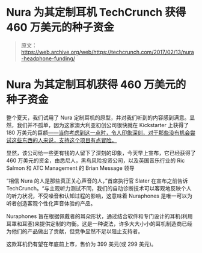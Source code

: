 # Nura 为其定制耳机 TechCrunch 获得 460 万美元的种子资金

> 原文：<https://web.archive.org/web/https://techcrunch.com/2017/02/13/nura-headphone-funding/>

# Nura 为其定制耳机获得 460 万美元的种子资金

整个夏天，我们试用了 Nura 定制耳机的原型，并对我们听到的内容感到满意。显然，我们并不孤单，因为这家澳大利亚初创公司很快就在 Kickstarter 上获得了 180 万美元的巨额[——当你考虑到这一点时，令人印象深刻，对于那些没有机会尝试这些东西的人来说，支持这个项目有点冒险。](https://web.archive.org/web/20221207080611/https://www.kickstarter.com/projects/nura/nura-headphones-that-learn-and-adapt-to-your-uniqu)

显然，该公司给一些更有钱的人留下了深刻的印象，今天早上宣布，它已经获得了 460 万美元的资金，由悉尼人，黑鸟风险投资公司，以及英国音乐行业的 Ric Salmon 和 ATC Management 的 Brian Message 领导

“相信 Nura 的人是那些真正关心声音的人，”首席执行官 Slater 在宣布之前告诉 TechCrunch。“与主观听力测试不同，我们的自动诊断技术可以客观地反映个人的听力状况，不受噪音和认知过程的影响，这意味着 Nuraphones 是唯一可以为听者创造客观个性化声音体验的产品。

Nuraphones 旨在根据佩戴者的耳朵形状，通过结合软件和专门设计的耳机(利用耳罩和耳塞)来提供定制的均衡。这是一种说法，许多大大小小的耳机制造商已经为他们的产品做出了贡献，但竞争显然不足以阻止支持者。

这款耳机仍有望在年底前上市，售价为 399 美元(或 299 美元)。